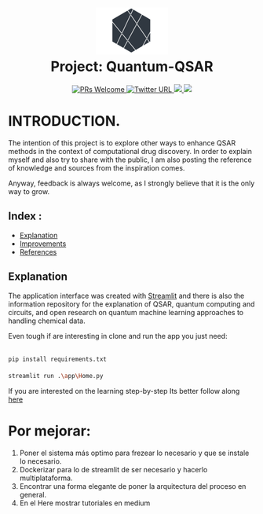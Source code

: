 <h1 align="center">
  <img src="images/logo.png">
  <br/>
  Project: Quantum-QSAR
  <br>
</h1>

<p align="center">
  <a href="http://makeapullrequest.com">
    <img src="https://img.shields.io/badge/PRs-welcome-brightgreen.svg?style=flat-square" alt="PRs Welcome">
    </a>
   <a href="https://twitter.com/Alejandrosin_" >
    <img alt="Twitter URL" src="https://img.shields.io/twitter/url?style=social&url=https%3A%2F%2Ftwitter.com%2FAlejandrosin_">
  </a>
  <a href="https://github.com/Alejandro-sin?tab=followers">
    <img src="https://img.shields.io/github/followers/Alejandro-sin?tab=followers?style=social">
  </a>
  <a href="">
    <img src="https://img.shields.io/badge/NoteBooks-blue.svg?style=flat-square">
  </a>
</p>

# INTRODUCTION.

The intention of this project is to explore other ways to enhance QSAR methods in the context of computational drug discovery. In order to explain myself and also try to share with the public, I am also posting the reference of knowledge and sources from the inspiration comes.


Anyway, feedback is always welcome, as I strongly believe that it is the only way to grow.


## **Index** :

<ul>
      <li><a href="#Explanation"> Explanation</a></li>
      <li><a href="#Improvements"> Improvements</a></li>
      <li><a href="#References"> References</a></li>
</ul>


## Explanation

The application interface was created with [Streamlit]() and there is also the information repository for the explanation of QSAR, quantum computing and circuits, and open research on quantum machine learning approaches to handling chemical data.

Even tough if are interesting in clone and run the app you just need:

```bash

pip install requirements.txt

streamlit run .\app\Home.py

```

If you are interested on the learning step-by-step Its better follow along [here]()


# Por mejorar:


1. Poner el sistema más optimo para frezear lo necesario y que se instale lo necesario.
2. Dockerizar para lo de streamlit de ser necesario y hacerlo multiplataforma.
3. Encontrar una forma elegante de poner la arquitectura del proceso en general.
4. En el Here mostrar tutoriales en medium 

